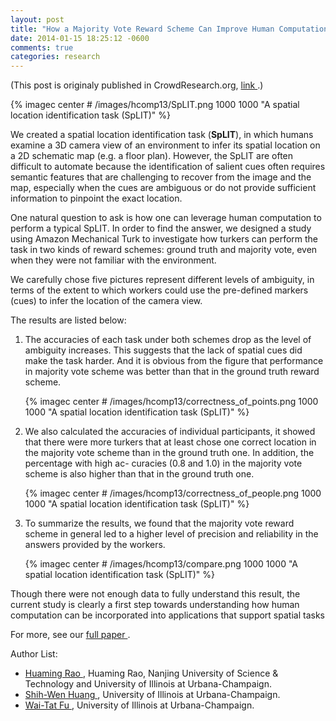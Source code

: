 ```yaml
---
layout: post
title: "How a Majority Vote Reward Scheme Can Improve Human Computation in a Spatial Location Identification Task"
date: 2014-01-15 18:25:12 -0600
comments: true
categories: research
---
```


(This post is originaly published in CrowdResearch.org, [ link ](http://crowdresearch.org/blog/?p=8186).)

{% imagec center # /images/hcomp13/SpLIT.png 1000 1000 "A spatial location identification task (SpLIT)" %}

We created a spatial location identification task (__SpLIT__), in which humans examine a 3D camera view of an environment to
infer its spatial location on a 2D schematic map (e.g. a floor plan). However, the SpLIT are often difficult to automate
because the identification of salient cues often requires semantic features that are challenging to recover from the
image and the map, especially when the cues are ambiguous or do not provide sufficient information to pinpoint the exact
location.

One natural question to ask is how one can leverage human computation to perform a typical SpLIT. In order to find the
answer, we designed a study using Amazon Mechanical Turk to investigate how turkers can perform the task in two kinds of
reward schemes: ground truth and majority vote, even when they were not familiar with the environment.

We carefully chose five pictures represent different levels of ambiguity, in terms of the extent to which workers could
use the pre-defined markers (cues) to infer the location of the camera view.

The results are listed below: <!--more-->

1. The accuracies of each task under both schemes drop as the level of ambiguity increases. This suggests that the lack
   of spatial cues did make the task harder. And it is obvious from the figure that performance in majority vote scheme
   was better than that in the ground truth reward scheme.

    {% imagec center # /images/hcomp13/correctness_of_points.png 1000 1000 "A spatial location identification task (SpLIT)" %}

2. We also calculated the accuracies of individual participants, it showed that there were more turkers that at least
   chose one correct location in the majority vote scheme than in the ground truth one. In addition, the percentage with
   high ac- curacies (0.8 and 1.0) in the majority vote scheme is also higher than that in the ground truth one.

    {% imagec center # /images/hcomp13/correctness_of_people.png 1000 1000 "A spatial location identification task (SpLIT)" %}
    
3. To summarize the results, we found that the majority vote reward scheme in general led to a higher level of precision
   and reliability in the answers provided by the workers.

    {% imagec center # /images/hcomp13/compare.png 1000 1000 "A spatial location identification task (SpLIT)" %}

Though there were not enough data to fully understand this result, the current study is clearly a first step towards
understanding how human computation can be incorporated into applications that support spatial tasks

For more, see our [ full paper ](http://www.aaai.org/ocs/index.php/HCOMP/HCOMP13/paper/view/7525).

Author List:

* [ Huaming Rao ](http://web.engr.illinois.edu/~huamingr/), Huaming Rao, Nanjing University of Science & Technology and University of Illinois at Urbana-Champaign.
* [ Shih-Wen Huang ](http://homes.cs.washington.edu/~wenhuang/index.html), University of Illinois at Urbana-Champaign.
* [ Wai-Tat Fu ](http://www.cs.illinois.edu/homes/wfu/), University of Illinois at Urbana-Champaign.
